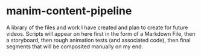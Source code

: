 # manim-content-pipeline
A library of the files and work I have created and plan to create for future videos. Scripts will appear on here first in the form of a Markdown File, then a storyboard, then rough animation tests (and associated code), then final segments that will be composited manually on my end.
